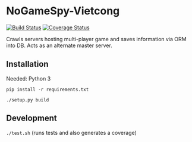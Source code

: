 # NoGameSpy-Vietcong

[![Build Status](https://travis-ci.org/garncarz/nogamespy-vietcong.svg?branch=master)](https://travis-ci.org/garncarz/nogamespy-vietcong)
[![Coverage Status](https://coveralls.io/repos/github/garncarz/nogamespy-vietcong/badge.svg?branch=master)](https://coveralls.io/github/garncarz/nogamespy-vietcong?branch=master)

Crawls servers hosting multi-player game and saves information via ORM into DB.
Acts as an alternate master server.


## Installation

Needed: Python 3

`pip install -r requirements.txt`

`./setup.py build`


## Development

`./test.sh` (runs tests and also generates a coverage)
